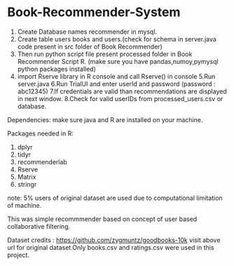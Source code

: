 # Book-Recommender-System
1. Create Database names recommender in mysql.
2. Create table users books and users.(check for schema in server.java code present in src folder of Book Recommender)
3. Then run python script file present processed folder in Book Recommender Script R. (make sure you have pandas,numoy,pymysql python packages installed)
4. import Rserve library in R console and call Rserve() in console
5.Run server.java
6.Run TrialUI and enter userId and password (password : abc12345)
7.If credentials are valid than recommendations are displayed in next window.
8.Check for valid userIDs from processed_users.csv or database.

Dependencies:
  make sure java and R are installed on your machine.
  
  Packages needed in R:
  1. dplyr
  2. tidyr
  3. recommenderlab
  4. Rserve
  5. Matrix
  6. stringr
  
  note: 5% users of original dataset are used due to computational limitation of machine.
  
  This was simple recommmender based on concept of user based collaborative filtering.
  
  Dataset credits : https://github.com/zygmuntz/goodbooks-10k
                    visit above url for original dataset.Only books.csv and ratings.csv were used in this project. 
